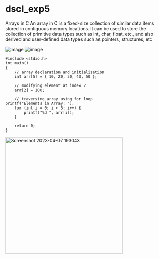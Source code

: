 # dscl_exp5
Arrays in C
An array in C is a fixed-size collection of similar data items stored in contiguous memory locations. It can be used to store the collection of primitive data types such as int, char, float, etc., and also derived and user-defined data types such as pointers, structures, etc

![image](https://user-images.githubusercontent.com/124857385/234313210-5b5aee73-2cc6-46df-a447-4629a31b9faf.png)
![image](https://user-images.githubusercontent.com/124857385/234313271-93488747-78fc-4646-a750-2dd56168b13e.png)



	#include <stdio.h>
	int main()
	{
		// array declaration and initialization
		int arr[5] = { 10, 20, 30, 40, 50 };

		// modifying element at index 2
		arr[2] = 100;

		// traversing array using for loop
	printf("Elements in Array: ");
		for (int i = 0; i < 5; i++) {
			printf("%d ", arr[i]);
		}

		return 0;
	}
<img width="365" alt="Screenshot 2023-04-07 193043" src="https://user-images.githubusercontent.com/124857385/231528138-e1cb5c38-da44-4c99-9d9b-820529976eff.png">

